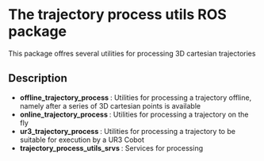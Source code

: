 # The trajectory process utils ROS package

This package offres several utilities for processing 3D cartesian trajectories

## Description
* <b> offline_trajectory_process </b>: Utilities for processing a trajectory offline, namely after a series of 3D cartesian points is available
* <b> online_trajectory_process </b>: Utilities for processing a trajectory on the fly
* <b> ur3_trajectory_process </b>: Utilities for processing a trajectory to be suitable for execution by a UR3 Cobot
* <b> trajectory_process_utils_srvs </b>: Services for processing

